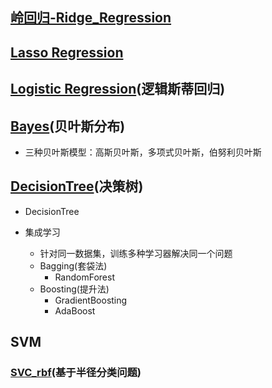 ## [岭回归-Ridge_Regression](https://github.com/Zahirgeek/Data/blob/master/Algorithm/%E5%B2%AD%E5%9B%9E%E5%BD%92-Ridge_Regression.ipynb)
## [Lasso Regression](https://github.com/Zahirgeek/Data/blob/master/Algorithm/Lasso%20Regression.ipynb)
## [Logistic Regression](https://github.com/Zahirgeek/Data/blob/master/Algorithm/Logistic%20Regression.ipynb)(逻辑斯蒂回归)
## [Bayes](https://github.com/Zahirgeek/Data/blob/master/Algorithm/Bayes.ipynb)(贝叶斯分布)
- 三种贝叶斯模型：高斯贝叶斯，多项式贝叶斯，伯努利贝叶斯

## [DecisionTree](https://github.com/Zahirgeek/Data/blob/master/Algorithm/DecisionTree.ipynb)(决策树)
- DecisionTree

- 集成学习
	- 针对同一数据集，训练多种学习器解决同一个问题
	- Bagging(套袋法)
		- RandomForest
	- Boosting(提升法)
		- GradientBoosting
		- AdaBoost
## SVM
### [SVC_rbf](https://github.com/Zahirgeek/Data/blob/master/Algorithm/SVC_rbf.ipynb)(基于半径分类问题)
